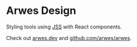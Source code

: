 # Arwes Design

Styling tools using [JSS](https://cssinjs.org) with React components.

Check out [arwes.dev](https://arwes.dev) and [github.com/arwes/arwes](https://github.com/arwes/arwes).
